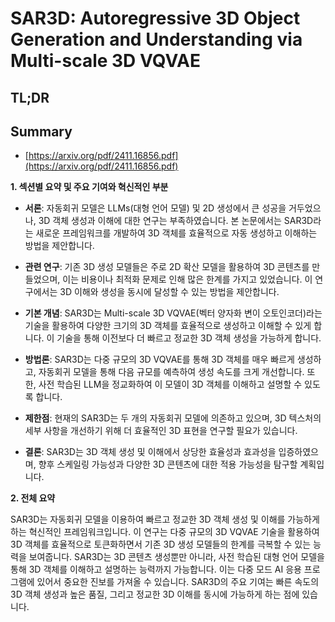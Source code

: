 # SAR3D: Autoregressive 3D Object Generation and Understanding via Multi-scale 3D VQVAE
## TL;DR
## Summary
- [https://arxiv.org/pdf/2411.16856.pdf](https://arxiv.org/pdf/2411.16856.pdf)

**1. 섹션별 요약 및 주요 기여와 혁신적인 부분**

- **서론**:
  자동회귀 모델은 LLMs(대형 언어 모델) 및 2D 생성에서 큰 성공을 거두었으나, 3D 객체 생성과 이해에 대한 연구는 부족하였습니다. 본 논문에서는 SAR3D라는 새로운 프레임워크를 개발하여 3D 객체를 효율적으로 자동 생성하고 이해하는 방법을 제안합니다.

- **관련 연구**:
  기존 3D 생성 모델들은 주로 2D 확산 모델을 활용하여 3D 콘텐츠를 만들었으며, 이는 비용이나 최적화 문제로 인해 많은 한계를 가지고 있었습니다. 이 연구에서는 3D 이해와 생성을 동시에 달성할 수 있는 방법을 제안합니다.

- **기본 개념**:
  SAR3D는 Multi-scale 3D VQVAE(벡터 양자화 변이 오토인코더)라는 기술을 활용하여 다양한 크기의 3D 객체를 효율적으로 생성하고 이해할 수 있게 합니다. 이 기술을 통해 이전보다 더 빠르고 정교한 3D 객체 생성을 가능하게 합니다.

- **방법론**:
  SAR3D는 다중 규모의 3D VQVAE를 통해 3D 객체를 매우 빠르게 생성하고, 자동회귀 모델을 통해 다음 규모를 예측하여 생성 속도를 크게 개선합니다. 또한, 사전 학습된 LLM을 정교화하여 이 모델이 3D 객체를 이해하고 설명할 수 있도록 합니다.

- **제한점**:
  현재의 SAR3D는 두 개의 자동회귀 모델에 의존하고 있으며, 3D 텍스처의 세부 사항을 개선하기 위해 더 효율적인 3D 표현을 연구할 필요가 있습니다.

- **결론**:
  SAR3D는 3D 객체 생성 및 이해에서 상당한 효율성과 효과성을 입증하였으며, 향후 스케일링 가능성과 다양한 3D 콘텐츠에 대한 적용 가능성을 탐구할 계획입니다.

**2. 전체 요약**

SAR3D는 자동회귀 모델을 이용하여 빠르고 정교한 3D 객체 생성 및 이해를 가능하게 하는 혁신적인 프레임워크입니다. 이 연구는 다중 규모의 3D VQVAE 기술을 활용하여 3D 객체를 효율적으로 토큰화하면서 기존 3D 생성 모델들의 한계를 극복할 수 있는 능력을 보여줍니다. SAR3D는 3D 콘텐츠 생성뿐만 아니라, 사전 학습된 대형 언어 모델을 통해 3D 객체를 이해하고 설명하는 능력까지 가능합니다. 이는 다중 모드 AI 응용 프로그램에 있어서 중요한 진보를 가져올 수 있습니다. SAR3D의 주요 기여는 빠른 속도의 3D 객체 생성과 높은 품질, 그리고 정교한 3D 이해를 동시에 가능하게 하는 점에 있습니다.